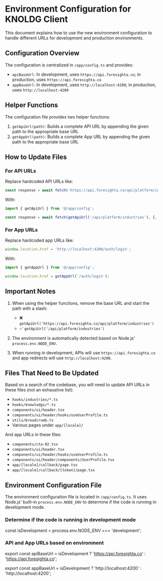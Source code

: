 # Environment Configuration for KNOLDG Client

This document explains how to use the new environment configuration to handle different URLs for development and production environments.

## Configuration Overview

The configuration is centralized in `/app/config.ts` and provides:

- `apiBaseUrl`: In development, uses `https://api.foresighta.co`; in production, uses `https://api.foresighta.co`
- `appBaseUrl`: In development, uses `http://localhost:4200`; in production, uses `http://localhost:4200`

## Helper Functions

The configuration file provides two helper functions:

1. `getApiUrl(path)`: Builds a complete API URL by appending the given path to the appropriate base URL
2. `getAppUrl(path)`: Builds a complete App URL by appending the given path to the appropriate base URL

## How to Update Files

### For API URLs

Replace hardcoded API URLs like:
```typescript
const response = await fetch('https://api.foresighta.co/api/platform/industries', {...});
```

With:
```typescript
import { getApiUrl } from '@/app/config';

const response = await fetch(getApiUrl('/api/platform/industries'), {...});
```

### For App URLs

Replace hardcoded app URLs like:
```typescript
window.location.href = 'http://localhost:4200/auth/login';
```

With:
```typescript
import { getAppUrl } from '@/app/config';

window.location.href = getAppUrl('/auth/login');
```

## Important Notes

1. When using the helper functions, remove the base URL and start the path with a slash:
   - ❌ `getApiUrl('https://api.foresighta.co/api/platform/industries')` 
   - ✅ `getApiUrl('/api/platform/industries')`

2. The environment is automatically detected based on Node.js' `process.env.NODE_ENV`.

3. When running in development, APIs will use `https://api.foresighta.co` and app redirects will use `http://localhost:4200`.

## Files That Need to Be Updated

Based on a search of the codebase, you will need to update API URLs in these files (not an exhaustive list):

- `hooks/industries/*.ts`
- `hooks/knowledgs/*.ts`
- `components/ui/header.tsx`
- `components/ui/header/hooks/useUserProfile.ts`
- `utils/breadcrumb.ts`
- Various pages under `app/[locale]/`

And app URLs in these files:

- `components/cta-02.tsx`
- `components/ui/header.tsx`
- `components/ui/header/hooks/useUserProfile.ts`
- `components/ui/header/components/UserProfile.tsx`
- `app/[locale]/callback/page.tsx`
- `app/[locale]/callback/[token]/page.tsx`

## Environment Configuration File

The environment configuration file is located in `/app/config.ts`. It uses Node.js' built-in `process.env.NODE_ENV` to determine if the code is running in development mode.

### Determine if the code is running in development mode
const isDevelopment = process.env.NODE_ENV === 'development';

### API and App URLs based on environment
export const apiBaseUrl = isDevelopment 
  ? 'https://api.foresighta.co' 
  : 'https://api.foresighta.co';

export const appBaseUrl = isDevelopment 
  ? 'http://localhost:4200' 
  : 'http://localhost:4200'; 